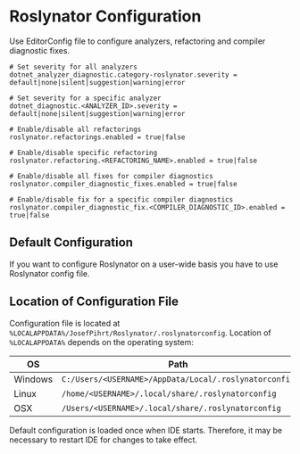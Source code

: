 ﻿# Roslynator Configuration

Use EditorConfig file to configure analyzers, refactoring and compiler diagnostic fixes.

```editorconfig
# Set severity for all analyzers
dotnet_analyzer_diagnostic.category-roslynator.severity = default|none|silent|suggestion|warning|error

# Set severity for a specific analyzer
dotnet_diagnostic.<ANALYZER_ID>.severity = default|none|silent|suggestion|warning|error

# Enable/disable all refactorings
roslynator.refactorings.enabled = true|false

# Enable/disable specific refactoring
roslynator.refactoring.<REFACTORING_NAME>.enabled = true|false

# Enable/disable all fixes for compiler diagnostics
roslynator.compiler_diagnostic_fixes.enabled = true|false

# Enable/disable fix for a specific compiler diagnostics
roslynator.compiler_diagnostic_fix.<COMPILER_DIAGNOSTIC_ID>.enabled = true|false
```

## Default Configuration

If you want to configure Roslynator on a user-wide basis you have to use Roslynator config file.

## Location of Configuration File

Configuration file is located at `%LOCALAPPDATA%/JosefPihrt/Roslynator/.roslynatorconfig`.
Location of `%LOCALAPPDATA%` depends on the operating system:

| OS | Path |
| -------- | ------- |
| Windows | `C:/Users/<USERNAME>/AppData/Local/.roslynatorconfig` |
| Linux | `/home/<USERNAME>/.local/share/.roslynatorconfig` |
| OSX | `/Users/<USERNAME>/.local/share/.roslynatorconfig` |

Default configuration is loaded once when IDE starts. Therefore, it may be necessary to restart IDE for changes to take effect.
